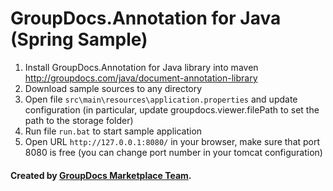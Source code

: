 GroupDocs.Annotation for Java (Spring Sample)
===========================================

1. Install GroupDocs.Annotation for Java library into maven http://groupdocs.com/java/document-annotation-library
2. Download sample sources to any directory
3. Open file `src\main\resources\application.properties` and update configuration (in particular, update groupdocs.viewer.filePath to set the path to the storage folder)
4. Run file `run.bat` to start sample application
5. Open URL `http://127.0.0.1:8080/` in your browser, make sure that port 8080 is free (you can change port number in your tomcat configuration)

#### Created by [GroupDocs Marketplace Team]( http://groupdocs.com/marketplace/ ).
